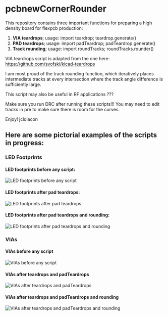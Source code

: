 # pcbnewCornerRounder

This repository contains three important functions for preparing a high density board for flexpcb production:
1) **VIA teardrops**;  usage: import teardrop; teardrop.generate()
2) **PAD teardrops**;  usage: import padTeardrop; padTeardrop.generate()
3) **Track rounding**; usage: import roundTracks; roundTracks.rounder()

VIA teardrops script is adapted from the one here:
https://github.com/svofski/kicad-teardrops

I am most proud of the track rounding function, which iteratively places intermediate tracks at every intersection where the track angle difference is sufficiently large. 

This script may also be useful in RF applications ???

Make sure you run DRC after running these scripts!!! You may need to edit tracks in pre to make sure there is room for the curves. 

Enjoy!
jcloiacon

## Here are some pictorial examples of the scripts in progress:

### LED Footprints

#### LED footprints before any script:

![LED footprints before any script](https://imgur.com/brsHhDN.png)

#### LED footprints after pad teardrops:

![LED footprints after pad teardrops](https://imgur.com/rDwSO6a.png)

#### LED footprints after pad teardrops and rounding:

![LED footprints after pad teardrops and rounding](https://imgur.com/GCDScS4.png)

### VIAs

#### VIAs before any script

![VIAs before any script](https://imgur.com/S8dzbRL.png)

#### VIAs after teardrops and padTeardrops

![VIAs after teardrops and padTeardrops](https://imgur.com/QMF7foi.png)

#### VIAs after teardrops and padTeardrops and rounding

![VIAs after teardrops and padTeardrops and rounding](https://imgur.com/etUYDx7.png)
